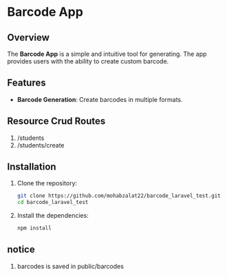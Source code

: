 # Barcode App

## Overview

The **Barcode App** is a simple and intuitive tool for generating. The app provides users with the ability to create custom barcode.

## Features

- **Barcode Generation**: Create barcodes in multiple formats.

## Resource Crud Routes
1. /students
2. /students/create


## Installation

1. Clone the repository:

    ```bash
    git clone https://github.com/mohabzalat22/barcode_laravel_test.git
    cd barcode_laravel_test
    ```

2. Install the dependencies:

    ```bash
    npm install
    ```
## notice
1. barcodes is saved in public/barcodes
